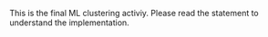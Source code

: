 
This is the final ML clustering activiy. Please read the statement
to understand the implementation.
